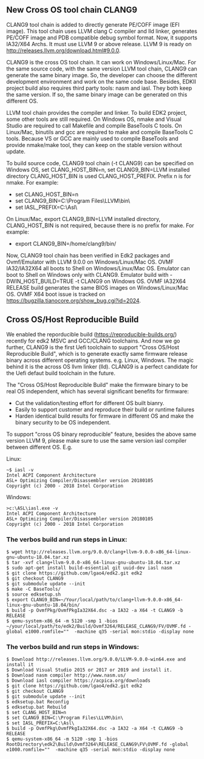 ## New Cross OS tool chain CLANG9

CLANG9 tool chain is added to directly generate PE/COFF image (EFI image).
This tool chain uses LLVM clang C compiler and lld linker, generates PE/COFF
image and PDB compatible debug symbol format. Now, it supports IA32/X64 Archs.
It must use LLVM 9 or above release. LLVM 9 is ready on 
http://releases.llvm.org/download.html#9.0.0.

CLANG9 is the cross OS tool chain. It can work on Windows/Linux/Mac. 
For the same source code, with the same version LLVM tool chain, 
CLANG9 can generate the same binary image. So, the developer can 
choose the different development environment and work on the same 
code base. Besides, EDKII project build also requires third party 
tools: nasm and iasl. They both keep the same version. If so, the same 
binary image can be generated on this different OS.

LLVM tool chain provides the compiler and linker. To build EDK2 project, 
some other tools are still required. On Windows OS, nmake and Visual Studio 
are required to call Makefile and compile BaseTools C tools. 
On Linux/Mac, binutils and gcc are required to make and compile BaseTools 
C tools. Because VS or GCC are mainly used to compile BaseTools and provide 
nmake/make tool, they can keep on the stable version without update.

To build source code, CLANG9 tool chain (-t CLANG9) can be specified
on Windows OS, set CLANG_HOST_BIN=n, set CLANG9_BIN=LLVM installed directory
CLANG_HOST_BIN is used CLANG_HOST_PREFIX. Prefix n is for nmake.
For example:
*  set CLANG_HOST_BIN=n
*  set CLANG9_BIN=C:\Program Files\LLVM\bin\
*  set IASL_PREFIX=C:\Asl\

On Linux/Mac, export CLANG9_BIN=LLVM installed directory, CLANG_HOST_BIN is
not required, because there is no prefix for make.
For example:
*  export CLANG9_BIN=/home/clang9/bin/

Now, CLANG9 tool chain has been verified in Edk2 packages and Ovmf/Emulator
with LLVM 9.0.0 on Windows/Linux/Mac OS.
OVMF IA32/IA32X64 all boots to Shell on Windows/Linux/Mac OS.
Emulator can boot to Shell on Windows only with CLANG9.
Emulator build with -DWIN_HOST_BUILD=TRUE -t CLANG9 on Windows OS.
OVMF IA32X64 RELEASE build generates the same BIOS images on Windows/Linux/Mac OS.
OVMF X64 boot issue is tracked on https://bugzilla.tianocore.org/show_bug.cgi?id=2024.

## Cross OS/Host Reproducible Build
We enabled the reporducible build (https://reproducible-builds.org/) recently
for edk2 MSVC and GCC/CLANG toolchains. And now we go further, CLANG9 is the first
Uefi toolchain to support "Cross OS/Host Reproducible Build", which is to generate
exactly same firmware release binary across different operating systems.
e.g. Linux, Windows. The magic behind it is the across OS llvm linker (lld).
CLANG9 is a perfect candidate for the Uefi defaut build toolchain in the future.

The "Cross OS/Host Reproducible Build" make the firmware binary to be real OS independent,
which has several significant benefits for firmware:
* Cut the validation/testing effort for different OS built bianry.
* Easily to support customer and reproduce their build or runtime failures
* Harden identical build results for firmware in different OS and make the binary 
  security to be OS independent.

To support "cross OS binary reproducible" feature, besides the above same version LLVM 9, 
please make sure to use the same version iasl compiler between different OS. E.g.

Linux:
```
~$ iasl -v
Intel ACPI Component Architecture
ASL+ Optimizing Compiler/Disassembler version 20180105
Copyright (c) 2000 - 2018 Intel Corporation
```

Windows:
```
>c:\ASL\iasl.exe -v
Intel ACPI Component Architecture
ASL+ Optimizing Compiler/Disassembler version 20180105
Copyright (c) 2000 - 2018 Intel Corporation
```

### The verbos build and run steps in Linux:
```
$ wget http://releases.llvm.org/9.0.0/clang+llvm-9.0.0-x86_64-linux-gnu-ubuntu-18.04.tar.xz
$ tar -xvf clang+llvm-9.0.0-x86_64-linux-gnu-ubuntu-18.04.tar.xz
$ sudo apt-get install build-essential git uuid-dev iasl nasm
$ git clone https://github.com/lgao4/edk2.git edk2
$ git checkout CLANG9
$ git submodule update --init
$ make -C BaseTools/
$ source edksetup.sh
$ export CLANG9_BIN=~/Your/local/path/to/clang+llvm-9.0.0-x86_64-linux-gnu-ubuntu-18.04/bin/
$ build -p OvmfPkg/OvmfPkgIa32X64.dsc -a IA32 -a X64 -t CLANG9 -b RELEASE
$ qemu-system-x86_64 -m 5120 -smp 1 -bios ~/your/local/path/to/edk2/Build/Ovmf3264/RELEASE_CLANG9/FV/OVMF.fd -global e1000.romfile=""  -machine q35 -serial mon:stdio -display none
```

### The verbos build and run steps in Windows:
```
$ Download http://releases.llvm.org/9.0.0/LLVM-9.0.0-win64.exe and install it
$ Download Visual Studio 2015 or 2017 or 2019 and install it.
$ Download nasm compiler http://www.nasm.us/
$ Download iasl compiler https://acpica.org/downloads
$ git clone https://github.com/lgao4/edk2.git edk2
$ git checkout CLANG9
$ git submodule update --init
$ edksetup.bat Reconfig
$ edksetup.bat Rebuild
$ set CLANG_HOST_BIN=n
$ set CLANG9_BIN=C:\Program Files\LLVM\bin\
$ set IASL_PREFIX=C:\Asl\
$ build -p OvmfPkg\OvmfPkgIa32X64.dsc -a IA32 -a X64 -t CLANG9 -b RELEASE
$ qemu-system-x86_64 -m 5120 -smp 1 -bios RootDirectory\edk2\Build\Ovmf3264\RELEASE_CLANG9\FV\OVMF.fd -global e1000.romfile=""  -machine q35 -serial mon:stdio -display none
```
